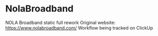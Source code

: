 # NolaBroadband
NOLA Broadband static full rework
Original website: https://www.nolabroadband.com/
Workflow being tracked on ClickUp
